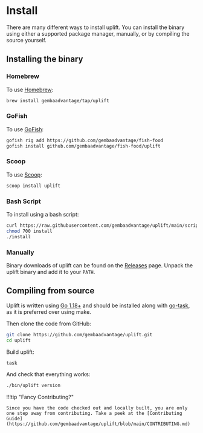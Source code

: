 # Install

There are many different ways to install uplift. You can install the binary using either a supported package manager, manually, or by compiling the source yourself.

## Installing the binary

### Homebrew

To use [Homebrew](https://brew.sh/):

```sh
brew install gembaadvantage/tap/uplift
```

### GoFish

To use [GoFish](https://gofi.sh/):

```sh
gofish rig add https://github.com/gembaadvantage/fish-food
gofish install github.com/gembaadvantage/fish-food/uplift
```

### Scoop

To use [Scoop](https://scoop.sh/):

```sh
scoop install uplift
```

### Bash Script

To install using a bash script:

```sh
curl https://raw.githubusercontent.com/gembaadvantage/uplift/main/scripts/install > install
chmod 700 install
./install
```

### Manually

Binary downloads of uplift can be found on the [Releases](https://github.com/gembaadvantage/uplift/releases) page. Unpack the uplift binary and add it to your `PATH`.

## Compiling from source

Uplift is written using [Go 1.18+](https://go.dev/doc/install) and should be installed along with [go-task](https://taskfile.dev/#/installation), as it is preferred over using make.

Then clone the code from GitHub:

```sh
git clone https://github.com/gembaadvantage/uplift.git
cd uplift
```

Build uplift:

```sh
task
```

And check that everything works:

```sh
./bin/uplift version
```

!!!tip "Fancy Contributing?"

    Since you have the code checked out and locally built, you are only one step away from contributing. Take a peek at the [Contributing Guide](https://github.com/gembaadvantage/uplift/blob/main/CONTRIBUTING.md)
